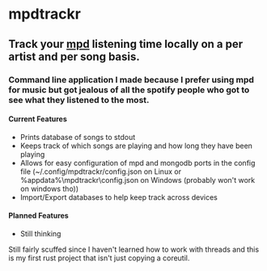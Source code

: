 # mpdtrackr
## Track your [mpd](https://www.musicpd.org/) listening time locally on a per artist and per song basis.
### Command line application I made because I prefer using mpd for music but got jealous of all the spotify people who got to see what they listened to the most.

#### Current Features
* Prints database of songs to stdout
* Keeps track of which songs are playing and how long they have been playing
* Allows for easy configuration of mpd and mongodb ports in the config file (~/.config/mpdtrackr/config.json on Linux or %appdata%\mpdtrackr\config.json on Windows (probably won't work on windows tho))
* Import/Export databases to help keep track across devices

#### Planned Features
* Still thinking


Still fairly scuffed since I haven't learned how to work with threads and this is my first rust project that isn't just copying a coreutil.
